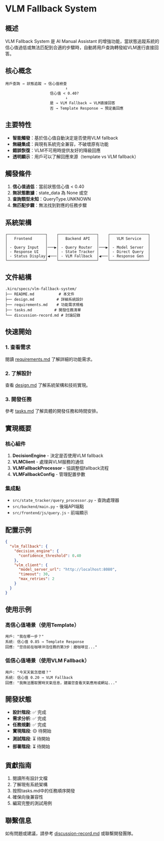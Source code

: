 # VLM Fallback System

## 概述

VLM Fallback System 是 AI Manual Assistant 的增強功能，當狀態追蹤系統的信心值過低或無法匹配到合適的步驟時，自動將用戶查詢轉發給VLM進行直接回答。

## 核心概念

```
用戶查詢 → 狀態追蹤 → 信心值檢查
                           ↓
                    信心值 < 0.40?
                           ↓
                    是 → VLM Fallback → VLM直接回答
                    否 → Template Response → 預定義回應
```

## 主要特性

- **智能觸發**：基於信心值自動決定是否使用VLM fallback
- **無縫集成**：與現有系統完全兼容，不破壞原有功能
- **錯誤恢復**：VLM不可用時提供友好的降級回應
- **透明顯示**：用戶可以了解回應來源（template vs VLM fallback）

## 觸發條件

1. **信心值過低**：當前狀態信心值 < 0.40
2. **無狀態數據**：state_data 為 None 或空
3. **查詢類型未知**：QueryType.UNKNOWN
4. **無匹配步驟**：無法找到對應的任務步驟

## 系統架構

```
┌─────────────────┐    ┌─────────────────┐    ┌─────────────────┐
│   Frontend      │    │   Backend API   │    │   VLM Service   │
│                 │    │                 │    │                 │
│ - Query Input   │───▶│ - Query Router  │───▶│ - Model Server  │
│ - Response UI   │    │ - State Tracker │    │ - Direct Query  │
│ - Status Display│◀───│ - VLM Fallback  │◀───│ - Response Gen  │
└─────────────────┘    └─────────────────┘    └─────────────────┘
```

## 文件結構

```
.kiro/specs/vlm-fallback-system/
├── README.md           # 本文件
├── design.md          # 詳細系統設計
├── requirements.md    # 功能需求規格
├── tasks.md          # 開發任務清單
└── discussion-record.md # 討論記錄
```

## 快速開始

### 1. 查看需求
閱讀 [requirements.md](requirements.md) 了解詳細的功能需求。

### 2. 了解設計
查看 [design.md](design.md) 了解系統架構和技術實現。

### 3. 開發任務
參考 [tasks.md](tasks.md) 了解具體的開發任務和時間安排。

## 實現概要

### 核心組件

1. **DecisionEngine** - 決定是否使用VLM fallback
2. **VLMClient** - 處理與VLM服務的通信
3. **VLMFallbackProcessor** - 協調整個fallback流程
4. **VLMFallbackConfig** - 管理配置參數

### 集成點

- `src/state_tracker/query_processor.py` - 查詢處理器
- `src/backend/main.py` - 後端API端點
- `src/frontend/js/query.js` - 前端顯示

## 配置示例

```json
{
  "vlm_fallback": {
    "decision_engine": {
      "confidence_threshold": 0.40
    },
    "vlm_client": {
      "model_server_url": "http://localhost:8080",
      "timeout": 30,
      "max_retries": 2
    }
  }
}
```

## 使用示例

### 高信心值場景（使用Template）
```
用戶: "我在哪一步？"
系統: 信心值 0.85 → Template Response
回應: "您目前在咖啡沖泡任務的第3步：磨咖啡豆..."
```

### 低信心值場景（使用VLM Fallback）
```
用戶: "今天天氣怎麼樣？"
系統: 信心值 0.20 → VLM Fallback
回應: "我無法獲取實時天氣信息，建議您查看天氣應用或網站..."
```

## 開發狀態

- **設計階段**: ✅ 完成
- **需求分析**: ✅ 完成
- **任務規劃**: ✅ 完成
- **實現階段**: 🟡 待開始
- **測試階段**: ⏳ 待開始
- **部署階段**: ⏳ 待開始

## 貢獻指南

1. 閱讀所有設計文檔
2. 了解現有系統架構
3. 按照tasks.md中的任務順序開發
4. 確保向後兼容性
5. 編寫完整的測試用例

## 聯繫信息

如有問題或建議，請參考 [discussion-record.md](discussion-record.md) 或聯繫開發團隊。